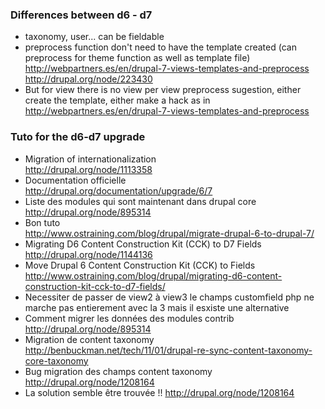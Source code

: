 ### Differences between d6 - d7

* taxonomy, user... can be fieldable
* preprocess function don't need to have the template created (can preprocess for theme function as well as template file)
http://webpartners.es/en/drupal-7-views-templates-and-preprocess
http://drupal.org/node/223430
* But for view there is no view per view preprocess sugestion, either create the template, either make a hack as in http://webpartners.es/en/drupal-7-views-templates-and-preprocess

### Tuto for the d6-d7 upgrade

* Migration of internationalization    
http://drupal.org/node/1113358
* Documentation officielle   
http://drupal.org/documentation/upgrade/6/7
* Liste des modules qui sont maintenant dans drupal core   
http://drupal.org/node/895314
* Bon tuto   
http://www.ostraining.com/blog/drupal/migrate-drupal-6-to-drupal-7/
* Migrating D6 Content Construction Kit (CCK) to D7 Fields   
http://drupal.org/node/1144136
* Move Drupal 6 Content Construction Kit (CCK) to Fields   
http://www.ostraining.com/blog/drupal/migrating-d6-content-construction-kit-cck-to-d7-fields/
* Necessiter de passer de view2 à view3	 le champs customfield php ne marche pas entierement avec la 3 mais il esxiste une alternative 	
* Comment migrer les données des modules contrib   
http://drupal.org/node/895314
* Migration de content taxonomy   
http://benbuckman.net/tech/11/01/drupal-re-sync-content-taxonomy-core-taxonomy
* Bug migration des champs content taxonomy   
http://drupal.org/node/1208164
* La solution semble être trouvée !!
http://drupal.org/node/1208164